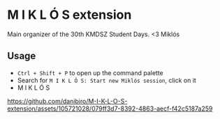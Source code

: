 # M I K L Ó S extension

Main organizer of the 30th KMDSZ Student Days. <3 Miklós

## Usage

- `Ctrl + Shift + P` to open up the command palette
- Search for `M I K L Ó S: Start new Miklós session`, click on it
- M I K L Ó S

https://github.com/danibiro/M-I-K-L-O-S-extension/assets/105721028/079ff3d7-8392-4863-aecf-f42c5187a259
